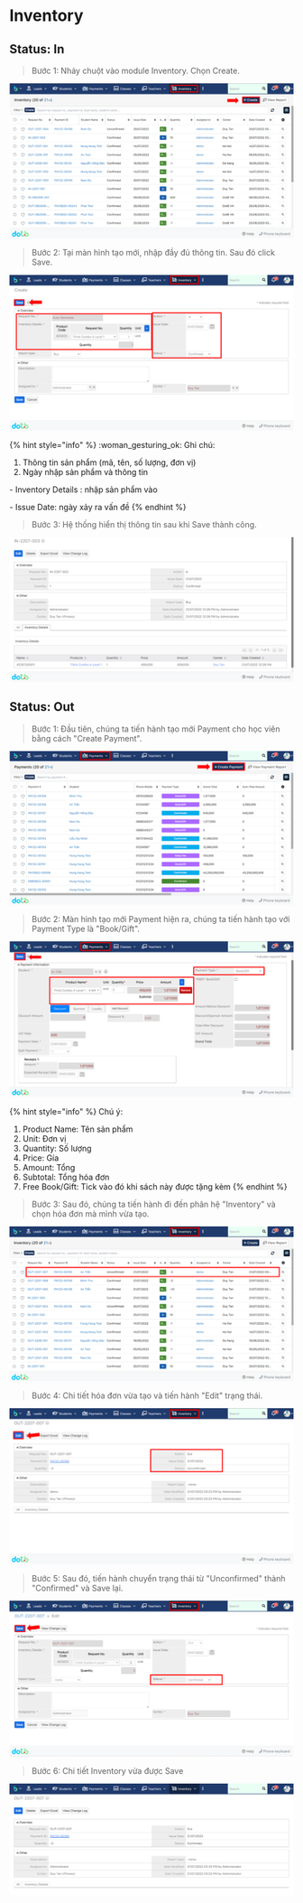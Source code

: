# Inventory

## Status: In

> Bước 1: Nháy chuột vào module Inventory. Chọn Create.

![](<../../.gitbook/assets/image (134).png>)

> Bước 2: Tại màn hình tạo mới, nhập đầy đủ thông tin. Sau đó click Save.

![](<../../.gitbook/assets/image (109).png>)

{% hint style="info" %}
:woman\_gesturing\_ok: Ghi chú:

1. Thông tin sản phẩm (mã, tên, số lượng, đơn vị)
2. Ngày nhập sản phẩm và thông tin&#x20;

&#x20;        \-  Inventory Details : nhập sản phẩm vào

&#x20;        \-  Issue Date: ngày xảy ra vấn đề
{% endhint %}

> Bước 3: Hệ thống hiển thị thông tin sau khi Save thành công.

![](<../../.gitbook/assets/image (111) (2).png>)

## Status: Out

> Bước 1: Đầu tiên, chúng ta tiến hành tạo mới Payment cho học viên bằng cách "Create Payment".

![](<../../.gitbook/assets/image (4).png>)

> Bước 2: Màn hình tạo mới Payment hiện ra, chúng ta tiến hành tạo với Payment Type là "Book/Gift".

![](<../../.gitbook/assets/image (3).png>)

{% hint style="info" %}
Chú ý:

1. Product Name: Tên sản phẩm
2. Unit: Đơn vị
3. Quantity: Số lượng
4. Price: Gía
5. Amount: Tổng
6. Subtotal: Tổng hóa đơn
7. Free Book/Gift: Tick vào đó khi sách này được tặng kèm
{% endhint %}

> Bước 3: Sau đó, chúng ta tiến hành đi đến phân hệ "Inventory" và chọn hóa đơn mà mình vừa tạo.

![](<../../.gitbook/assets/image (2).png>)

> Bước 4: Chi tiết hóa đơn vừa tạo và tiến hành "Edit" trạng thái.

![](<../../.gitbook/assets/image (6).png>)

> Bước 5: Sau đó, tiến hành chuyển trạng thái từ "Unconfirmed" thành "Confirmed" và Save lại.

![](<../../.gitbook/assets/image (5).png>)

> Bước 6: Chi tiết Inventory vừa được Save&#x20;

![](<../../.gitbook/assets/image (1).png>)

